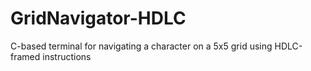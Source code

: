 # GridNavigator-HDLC
C-based terminal for navigating a character on a 5x5 grid using HDLC-framed instructions
